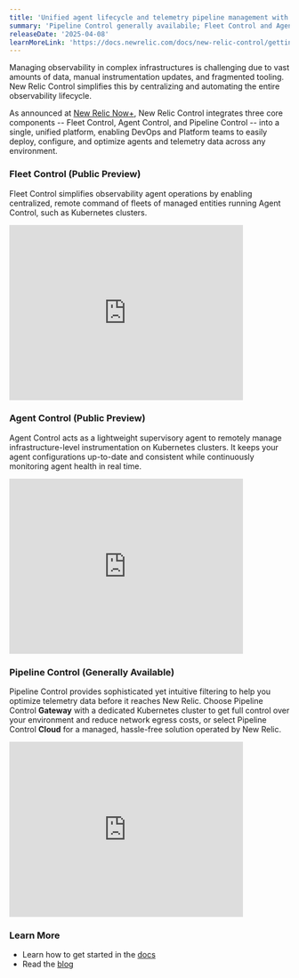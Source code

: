```yaml
---
title: 'Unified agent lifecycle and telemetry pipeline management with New Relic Control'
summary: 'Pipeline Control generally availabile; Fleet Control and Agent Control available in Public Preview'
releaseDate: '2025-04-08'
learnMoreLink: 'https://docs.newrelic.com/docs/new-relic-control/getting-started/'
---
```


Managing observability in complex infrastructures is challenging due to vast amounts of data, manual instrumentation updates, and fragmented tooling. New Relic Control simplifies this by centralizing and automating the entire observability lifecycle.

As announced at [New Relic Now+](https://docs.newrelic.com/whats-new/2025/02/whats-new-02-25-new-relic-now-product-announcements/), New Relic Control integrates three core components -- Fleet Control, Agent Control, and Pipeline Control -- into a single, unified platform, enabling DevOps and Platform teams to easily deploy, configure, and optimize agents and telemetry data across any environment.

### Fleet Control (Public Preview)
Fleet Control simplifies observability agent operations by enabling centralized, remote command of fleets of managed entities running Agent Control, such as Kubernetes clusters.
<iframe width="420" height="315" src="https://fast.wistia.net/embed/iframe/vthnbfwa3o" frameborder="0" allow="accelerometer; autoplay; clipboard-write; encrypted-media; gyroscope; picture-in-picture" allowfullscreen></iframe>

### Agent Control (Public Preview) 
Agent Control acts as a lightweight supervisory agent to remotely manage infrastructure-level instrumentation on Kubernetes clusters. It keeps your agent configurations up-to-date and consistent while continuously monitoring agent health in real time.
<iframe width="420" height="315" src="https://fast.wistia.net/embed/iframe/2uetijl6t3" frameborder="0" allow="accelerometer; autoplay; clipboard-write; encrypted-media; gyroscope; picture-in-picture" allowfullscreen></iframe>

### Pipeline Control (Generally Available)
Pipeline Control provides sophisticated yet intuitive filtering to help you optimize telemetry data before it reaches New Relic. Choose Pipeline Control **Gateway** with a dedicated Kubernetes cluster to get full control over your environment and reduce network egress costs, or select Pipeline Control **Cloud** for a managed, hassle-free solution operated by New Relic.
<iframe width="420" height="315" src="https://fast.wistia.net/embed/iframe/xfxqn26usi" frameborder="0" allow="accelerometer; autoplay; clipboard-write; encrypted-media; gyroscope; picture-in-picture" allowfullscreen></iframe>

### Learn More
- Learn how to get started in the [docs](https://docs.newrelic.com/docs/new-relic-control/getting-started)
- Read the [blog](https://newrelic.com/blog/nerdlog/new-relic-control)